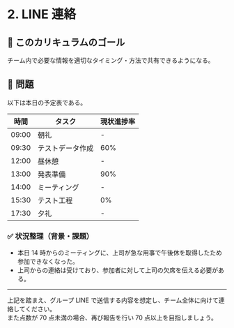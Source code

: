 # 2. LINE 連絡

## 🚩 このカリキュラムのゴール

チーム内で必要な情報を適切なタイミング・方法で共有できるようになる。

## 🎲 問題

以下は本日の予定表である。

| 時間  | タスク           | 現状進捗率 |
| ----- | ---------------- | ---------- |
| 09:00 | 朝礼             | -          |
| 09:30 | テストデータ作成 | 60%        |
| 12:00 | 昼休憩           | -          |
| 13:00 | 発表準備         | 90%        |
| 14:00 | ミーティング     | -          |
| 15:30 | テスト工程       | 0%         |
| 17:30 | 夕礼             | -          |

### ✅ 状況整理（背景・課題）

- 本日 14 時からのミーティングに、上司が急な用事で午後休を取得したため参加できなくなった。
- 上司からの連絡は受けており、参加者に対して上司の欠席を伝える必要がある。

---

上記を踏まえ、グループ LINE で送信する内容を想定し、チーム全体に向けて連絡してください。  
また点数が 70 点未満の場合、再び報告を行い 70 点以上を目指しましょう。
